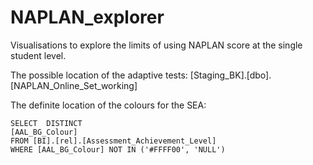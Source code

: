 # NAPLAN_explorer
Visualisations to explore the limits of using NAPLAN score at the single student level.

The possible location of the adaptive tests: [Staging_BK].[dbo].[NAPLAN_Online_Set_working]

The definite location of the colours for the SEA:

```{SQL}
SELECT  DISTINCT
[AAL_BG_Colour]
FROM [BI].[rel].[Assessment_Achievement_Level]
WHERE [AAL_BG_Colour] NOT IN ('#FFFF00', 'NULL')
```
